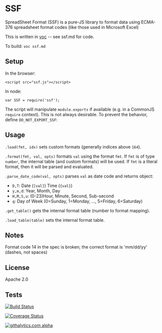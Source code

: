 # SSF

SpreadSheet Format (SSF) is a pure-JS library to format data using ECMA-376 
spreadsheet format codes (like those used in Microsoft Excel)

This is written in [voc](https://npmjs.org/package/voc) -- see ssf.md for code.

To build: `voc ssf.md`

## Setup

In the browser:

    <script src="ssf.js"></script>

In node:

    var SSF = require('ssf');

The script will manipulate `module.exports` if available (e.g. in a CommonJS 
`require` context).  This is not always desirable.  To prevent the behavior, 
define `DO_NOT_EXPORT_SSF`:

## Usage

`.load(fmt, idx)` sets custom formats (generally indices above `164`).

`.format(fmt, val, opts)` formats `val` using the format `fmt`.  If `fmt` is of 
type `number`, the internal table (and custom formats) will be used.  If `fmt` 
is a literal format, then it will be parsed and evaluated.

`.parse_date_code(val, opts)` parses `val` as date code and returns object:

- `D,T`: Date (`[val]`) Time (`{val}`)
- `y,m,d`: Year, Month, Day
- `H,M,S,u`: (0-23)Hour, Minute, Second, Sub-second
- `q`: Day of Week (0=Sunday, 1=Monday, ..., 5=Friday, 6=Saturday)

`.get_table()` gets the internal format table (number to format mapping).

`.load_table(table)` sets the internal format table.

## Notes

Format code 14 in the spec is broken; the correct format is 'mm/dd/yy' (dashes,
not spaces)

## License

Apache 2.0

## Tests

[![Build Status](https://travis-ci.org/SheetJS/ssf.png?branch=master)](https://travis-ci.org/SheetJS/ssf)

[![Coverage Status](https://coveralls.io/repos/SheetJS/ssf/badge.png?branch=master)](https://coveralls.io/r/SheetJS/ssf?branch=master)

[![githalytics.com alpha](https://cruel-carlota.pagodabox.com/c1dac903f4b43f82a529bc8df145d085 "githalytics.com")](http://githalytics.com/SheetJS/ssf)

